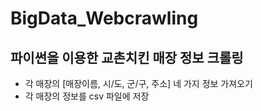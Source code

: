 # BigData_Webcrawling

## 파이썬을 이용한 교촌치킨 매장 정보 크롤링
- 각 매장의 [매장이름, 시/도, 군/구, 주소] 네 가지 정보 가져오기
- 각 매장의 정보를 csv 파일에 저장
